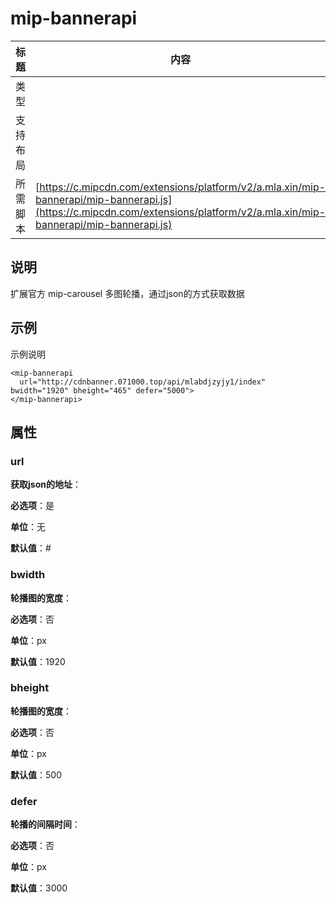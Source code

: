 # mip-bannerapi

标题|内容
----|----
类型|
支持布局|
所需脚本| [https://c.mipcdn.com/extensions/platform/v2/a.mla.xin/mip-bannerapi/mip-bannerapi.js](https://c.mipcdn.com/extensions/platform/v2/a.mla.xin/mip-bannerapi/mip-bannerapi.js)

## 说明

扩展官方 mip-carousel 多图轮播，通过json的方式获取数据

## 示例

示例说明

```
<mip-bannerapi 
  url="http://cdnbanner.071000.top/api/mlabdjzyjy1/index" bwidth="1920" bheight="465" defer="5000">
</mip-bannerapi>
```

## 属性

### url

**获取json的地址**：

**必选项**：是

**单位**：无

**默认值**：#

### bwidth

**轮播图的宽度**：

**必选项**：否

**单位**：px

**默认值**：1920

### bheight

**轮播图的宽度**：

**必选项**：否

**单位**：px

**默认值**：500

### defer

**轮播的间隔时间**：

**必选项**：否

**单位**：px

**默认值**：3000
